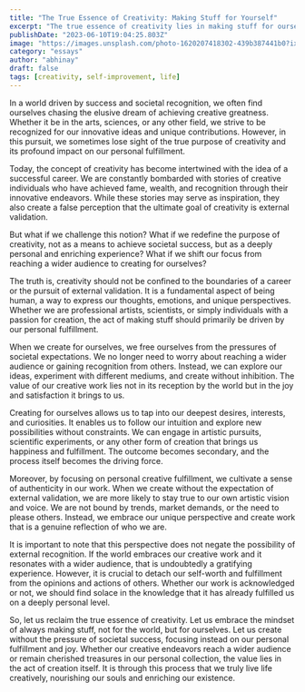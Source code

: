 ```yaml
---
title: "The True Essence of Creativity: Making Stuff for Yourself"
excerpt: "The true essence of creativity lies in making stuff for ourselves, not for societal success. Discover the joy of creating without external validation in this article"
publishDate: "2023-06-10T19:04:25.803Z"
image: "https://images.unsplash.com/photo-1620207418302-439b387441b0?ixlib=rb-4.0.3&ixid=M3wxMjA3fDB8MHxwaG90by1wYWdlfHx8fGVufDB8fHx8fA%3D%3D&auto=format&fit=crop&w=1920&q=100"
category: "essays"
author: "abhinay"
draft: false
tags: [creativity, self-improvement, life]
---
```


In a world driven by success and societal recognition, we often find ourselves chasing the elusive dream of achieving creative greatness. Whether it be in the arts, sciences, or any other field, we strive to be recognized for our innovative ideas and unique contributions. However, in this pursuit, we sometimes lose sight of the true purpose of creativity and its profound impact on our personal fulfillment.

Today, the concept of creativity has become intertwined with the idea of a successful career. We are constantly bombarded with stories of creative individuals who have achieved fame, wealth, and recognition through their innovative endeavors. While these stories may serve as inspiration, they also create a false perception that the ultimate goal of creativity is external validation.

But what if we challenge this notion? What if we redefine the purpose of creativity, not as a means to achieve societal success, but as a deeply personal and enriching experience? What if we shift our focus from reaching a wider audience to creating for ourselves?

The truth is, creativity should not be confined to the boundaries of a career or the pursuit of external validation. It is a fundamental aspect of being human, a way to express our thoughts, emotions, and unique perspectives. Whether we are professional artists, scientists, or simply individuals with a passion for creation, the act of making stuff should primarily be driven by our personal fulfillment.

When we create for ourselves, we free ourselves from the pressures of societal expectations. We no longer need to worry about reaching a wider audience or gaining recognition from others. Instead, we can explore our ideas, experiment with different mediums, and create without inhibition. The value of our creative work lies not in its reception by the world but in the joy and satisfaction it brings to us.

Creating for ourselves allows us to tap into our deepest desires, interests, and curiosities. It enables us to follow our intuition and explore new possibilities without constraints. We can engage in artistic pursuits, scientific experiments, or any other form of creation that brings us happiness and fulfillment. The outcome becomes secondary, and the process itself becomes the driving force.

Moreover, by focusing on personal creative fulfillment, we cultivate a sense of authenticity in our work. When we create without the expectation of external validation, we are more likely to stay true to our own artistic vision and voice. We are not bound by trends, market demands, or the need to please others. Instead, we embrace our unique perspective and create work that is a genuine reflection of who we are.

It is important to note that this perspective does not negate the possibility of external recognition. If the world embraces our creative work and it resonates with a wider audience, that is undoubtedly a gratifying experience. However, it is crucial to detach our self-worth and fulfillment from the opinions and actions of others. Whether our work is acknowledged or not, we should find solace in the knowledge that it has already fulfilled us on a deeply personal level.

So, let us reclaim the true essence of creativity. Let us embrace the mindset of always making stuff, not for the world, but for ourselves. Let us create without the pressure of societal success, focusing instead on our personal fulfillment and joy. Whether our creative endeavors reach a wider audience or remain cherished treasures in our personal collection, the value lies in the act of creation itself. It is through this process that we truly live life creatively, nourishing our souls and enriching our existence.
